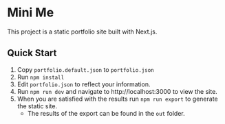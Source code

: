 Mini Me
=======

This project is a static portfolio site built with Next.js.

## Quick Start
1. Copy `portfolio.default.json` to `portfolio.json`
2. Run `npm install`
3. Edit `portfolio.json` to reflect your information.
4. Run `npm run dev` and navigate to http://localhost:3000 to view the site.
5. When you are satisfied with the results run `npm run export` to generate the static site.
   * The results of the export can be found in the `out` folder.
